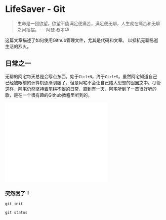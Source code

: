 # LifeSaver - Git

> 生命是一团欲望，欲望不能满足便痛苦，满足便无聊，人生就在痛苦和无聊之间摇摆。	---阿瑟 叔本华

这篇文章描述了如何使用Github管理文件，尤其是代码和文章。
以抵抗无聊易逝生活的烈火。

## 日常之一

无聊的阿宅每天总是会写点东西，始于```Ctrl+N```，终于```Ctrl+S```。虽然阿宅知道自己已经被眼前的计算机逐渐驯服了，但是阿宅不会让自己陷入思想的囹圄之中。尽管这样，阿宅仍然坚持着笔耕不辍的日常，直到有一天，阿宅听到了一首很好听的歌，是在一个很有趣的Github教程里听到的。

<iframe text-align="center" frameborder="no" border="0" marginwidth="0" marginheight="0" width="330px" height="86px" src="//music.163.com/outchain/player?type=2&id=32451501&auto=0&height=66"></iframe>

<iframe align="middle" frameborder="no" border="0" marginwidth="0" marginheight="0" width="330px" height="86px" src="//music.163.com/outchain/player?type=2&id=32451501&auto=0&height=66"></iframe>
<iframe align="middle" frameborder="no" border="0" width="330px" height="86px" src="//music.163.com/outchain/player?type=2&id=32451501&auto=0&height=66"></iframe>

### 突然困了！

```
git init
```

```
git status
```


